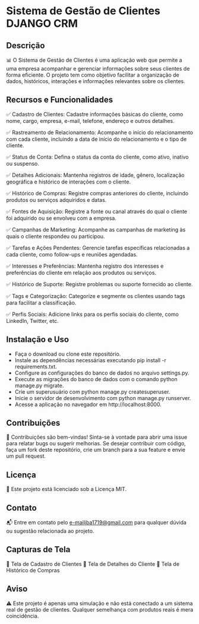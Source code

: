 # Sistema de Gestão de Clientes **DJANGO CRM**
## Descrição

📊 O Sistema de Gestão de Clientes é uma aplicação web que permite a uma empresa acompanhar e gerenciar informações sobre seus clientes de forma eficiente. O projeto tem como objetivo facilitar a organização de dados, históricos, interações e informações relevantes sobre os clientes.

## Recursos e Funcionalidades

✅ Cadastro de Clientes: Cadastre informações básicas do cliente, como nome, cargo, empresa, e-mail, telefone, endereço e outros detalhes.

✅ Rastreamento de Relacionamento: Acompanhe o início do relacionamento com cada cliente, incluindo a data de início do relacionamento e o tipo de cliente.

✅ Status de Conta: Defina o status da conta do cliente, como ativo, inativo ou suspenso.

✅ Detalhes Adicionais: Mantenha registros de idade, gênero, localização geográfica e histórico de interações com o cliente.

✅ Histórico de Compras: Registre compras anteriores do cliente, incluindo produtos ou serviços adquiridos e datas.

✅ Fontes de Aquisição: Registre a fonte ou canal através do qual o cliente foi adquirido ou se envolveu com a empresa.

✅ Campanhas de Marketing: Acompanhe as campanhas de marketing às quais o cliente respondeu ou participou.

✅ Tarefas e Ações Pendentes: Gerencie tarefas específicas relacionadas a cada cliente, como follow-ups e reuniões agendadas.

✅ Interesses e Preferências: Mantenha registro dos interesses e preferências do cliente em relação aos produtos ou serviços.

✅ Histórico de Suporte: Registre problemas ou suporte fornecido ao cliente.

✅ Tags e Categorização: Categorize e segmente os clientes usando tags para facilitar a classificação.

✅ Perfis Sociais: Adicione links para os perfis sociais do cliente, como LinkedIn, Twitter, etc.

## Instalação e Uso

- Faça o download ou clone este repositório.
- Instale as dependências necessárias executando pip install -r requirements.txt.
- Configure as configurações do banco de dados no arquivo settings.py.
- Execute as migrações do banco de dados com o comando python manage.py migrate.
- Crie um superusuário com python manage.py createsuperuser.
- Inicie o servidor de desenvolvimento com python manage.py runserver.
- Acesse a aplicação no navegador em http://localhost:8000.
## Contribuições

🤝 Contribuições são bem-vindas! Sinta-se à vontade para abrir uma issue para relatar bugs ou sugerir melhorias. Se desejar contribuir com código, faça um fork deste repositório, crie um branch para a sua feature e envie um pull request.

## Licença

📝 Este projeto está licenciado sob a Licença MIT.

## Contato

📬 Entre em contato pelo e-mailjba1719@gmail.com para qualquer dúvida ou sugestão relacionada ao projeto.


## Capturas de Tela

📸 Tela de Cadastro de Clientes
📸 Tela de Detalhes do Cliente
📸 Tela de Histórico de Compras

## Aviso

⚠️ Este projeto é apenas uma simulação e não está conectado a um sistema real de gestão de clientes. Qualquer semelhança com produtos reais é mera coincidência.
